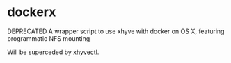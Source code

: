 # dockerx
DEPRECATED A wrapper script to use xhyve with docker on OS X, featuring programmatic NFS mounting

Will be superceded by [xhyvectl](https://github.com/0x414A/xhyvectl).

